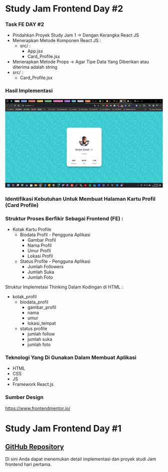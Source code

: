 # Study Jam Frontend Day #2 

### Task FE DAY #2

- Pindahkan Proyek Study Jam 1 -> Dengan Kerangka React JS
- Menerapkan Metode Komponen React JS :
    - src/ :
        - App.jsx
        - Card_Profile.jsx
- Menerapkan Metode Props -> Agar Tipe Data Yang Diberikan atau diterima adalah string
- src/ :
    - Card_Profile.jsx 


 ### Hasil Implementasi
<img src="public/design/hasil-pembuatan_day2.png" alt="Design FE"><br>

### Identifikasi Kebutuhan Untuk Membuat Halaman Kartu Profil (Card Profile)

### Struktur Proses Berfikir Sebagai Frontend (FE) :
- Kotak Kartu Profile 
    - Biodata Profil - Pengguna Aplikasi
        - Gambar Profil 
        - Nama Profil
        - Umur Profil
        - Lokasi Profil
    - Status Profile - Pengguna Aplikasi
        - Jumlah Followers 
        - Jumlah Suka 
        - Jumlah Foto

Struktur Implemetasi Thinking Dalam Kodingan di HTML :
- kotak_profil
    - biodata_profil
        - gambar_profil
        - nama
        - umur 
        - lokasi_tempat
    - status profile
        - jumlah follow
        - jumlah suka
        - jumlah foto

### Teknologi Yang Di Gunakan Dalam Membuat Aplikasi
- HTML
- CSS
- JS
- Framework React.js

 ### Sumber Design
 https://www.frontendmentor.io/

# Study Jam Frontend Day #1

## [GitHub Repository](https://github.com/ekomh170/gdsc_study_Jam_fe_1.git)

Di sini Anda dapat menemukan detail implementasi dan proyek studi Jam frontend hari pertama.
